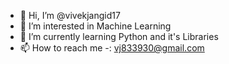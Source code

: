- 👋 Hi, I’m @vivekjangid17
- 👀 I’m interested in Machine Learning
- 🌱 I’m currently learning Python and it's Libraries
- 📫 How to reach me -: vj833930@gmail.com 

<!---
vivekjangid17/vivekjangid17 is a ✨ special ✨ repository because its `README.md` (this file) appears on your GitHub profile.
You can click the Preview link to take a look at your changes.
--->
